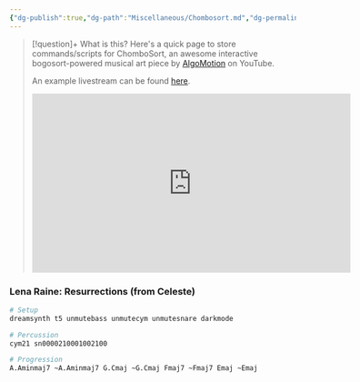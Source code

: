 ```yaml
---
{"dg-publish":true,"dg-path":"Miscellaneous/Chombosort.md","dg-permalink":"chombosort","permalink":"/chombosort/"}
---
```


> [!question]+ What is this?
> Here's a quick page to store commands/scripts for ChomboSort, an awesome interactive bogosort-powered musical art piece by [AlgoMotion](https://www.youtube.com/@AlgoMotion) on YouTube.
> 
> An example livestream can be found [here](https://youtu.be/a-Oy0upXT_4).
> 
> <iframe width="560" height="315" src="https://www.youtube-nocookie.com/embed/a-Oy0upXT_4?si=KhGR_3t1vub98jM0" title="YouTube video player" frameborder="0" allow="accelerometer; autoplay; clipboard-write; encrypted-media; gyroscope; picture-in-picture; web-share" referrerpolicy="strict-origin-when-cross-origin" allowfullscreen></iframe>

### Lena Raine: Resurrections (from Celeste)
```sh
# Setup
dreamsynth t5 unmutebass unmutecym unmutesnare darkmode

# Percussion
cym21 sn0000210001002100

# Progression
A.Aminmaj7 ~A.Aminmaj7 G.Cmaj ~G.Cmaj Fmaj7 ~Fmaj7 Emaj ~Emaj
```
